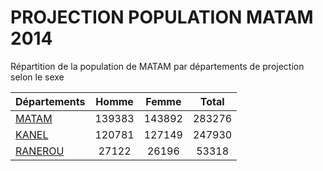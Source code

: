 # PROJECTION POPULATION MATAM 2014
	
Répartition de la population de MATAM par départements de projection selon le sexe
	
| Départements  | Homme | Femme | Total |
| --------- |:-----:|:-----:|:-----:|
| [MATAM](MATAM) | 139383 | 143892 | 283276 |
| [KANEL](KANEL) | 120781 | 127149 | 247930 |
| [RANEROU](RANEROU) | 27122 | 26196 | 53318 |

